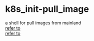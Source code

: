 # k8s_init-pull_image
a shell for pull images from mainland  
[refer to](https://blog.csdn.net/jinguangliu/article/details/82792617#commentsedit)  
[refer to](https://blog.csdn.net/nklinsirui/article/details/80581286)
